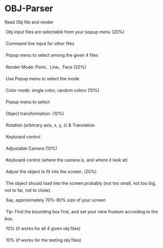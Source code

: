 # OBJ-Parser

Read Obj file and render

 Obj input files are selectable from your popup menu (20%)

   Command line input for other files
  
   Popup menu to select among the given 4 files
  
 
 Render Mode: Point、Line、Face (20%)

   Use Popup menu to select the mode
  
 Color mode: single color, random colors (10%)

   Popup menu to select
  
 Object transformation: (10%)

   Rotation (arbitrary axis, x, y, z) & Translation
  
   Keyboard control
  
 Adjustable Camera (10%)

   Keyboard control (where the camera is, and where it look at)
  
 Adjust the object to fit into the screen. (20%)

   The object should load into the screen probably (not too small,
not too big, not to far, not to close).

   Say, approximately 70%-80% size of your screen
  
   Tip: Find the bounding box first, and set your view frustum according
to the box.

 10% (if works for all 4 given obj files)

 10% (if works for the testing obj files)

